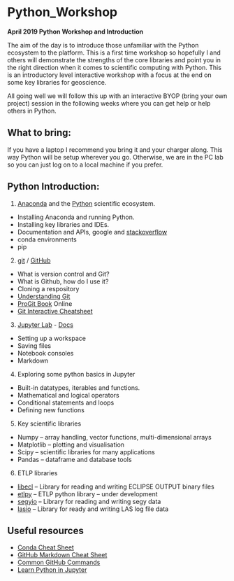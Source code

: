 # Python_Workshop

**April 2019 Python Workshop and Introduction**

The aim of the day is to introduce those unfamiliar with the Python ecosystem to the platform. This is a first time workshop so hopefully I and others will demonstrate the strengths of the core libraries and point you in the right direction when it comes to scientific computing with Python. This is an introductory level interactive workshop with a focus at the end on some key libraries for geoscience. 

All going well we will follow this up with an interactive BYOP (bring your own project) session in the following weeks where you can get help or help others in Python.

## What to bring:
If you have a laptop I recommend you bring it and your charger along. This way Python will be setup wherever you go. Otherwise, we are in the PC lab so you can just log on to a local machine if you prefer.

## Python Introduction:
1. [Anaconda](https://www.anaconda.com/distribution/) and the [Python](https://www.python.org/) scientific ecosystem.
  - Installing Anaconda and running Python.
  - Installing key libraries and IDEs.
  - Documentation and APIs, google and [stackoverflow](https://stackoverflow.com/)
  - conda environments
  - pip
2. [git](https://git-scm.com/) / [GitHub](https://github.com/)
  - What is version control and Git?
  - What is Github, how do I use it?
  - Cloning a respository
  - [Understanding Git](https://hackernoon.com/understanding-git-fcffd87c15a3)
  - [ProGit Book](https://git-scm.com/book/en/v2) Online
  - [Git Interactive Cheatsheet](http://ndpsoftware.com/git-cheatsheet.html)
3.	[Jupyter Lab](https://jupyter.org/) - [Docs](https://jupyterlab.readthedocs.io/en/stable/)
  - Setting up a workspace
  - Saving files
  - Notebook consoles
  - Markdown
4.	Exploring some python basics in Jupyter
  - Built-in datatypes, iterables and functions.
  - Mathematical and logical operators
  - Conditional statements and loops
  - Defining new functions
5.	Key scientific libraries
  - Numpy – array handling, vector functions, multi-dimensional arrays
  - Matplotlib – plotting and visualisation
  - Scipy – scientific libraries for many applications
  - Pandas – dataframe and database tools
6.	ETLP libraries
  - [libecl](https://github.com/equinor/libecl) – Library for reading and writing ECLIPSE OUTPUT binary files
  - [etlpy](https://github.com/ETLP/etlpy) – ETLP python library – under development
  - [segyio](https://github.com/equinor/segyio) – Library for reading and writing segy data
  - [lasio](https://github.com/kinverarity1/lasio) – Library for ready and writing LAS log file data


## Useful resources
* [Conda Cheat Sheet](https://conda.io/projects/conda/en/latest/_downloads/conda-cheatsheet.pdf)
* [GitHub Markdown Cheat Sheet](https://github.com/adam-p/markdown-here/wiki/Markdown-Cheatsheet)
* [Common GitHub Commands](https://github.com/joshnh/Git-Commands)
* [Learn Python in Jupyter](https://github.com/williamgrimes/teach_python_in_notebooks)

